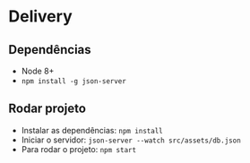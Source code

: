 # Delivery

## Dependências

- Node 8+
- `npm install -g json-server`

## Rodar projeto

- Instalar as dependências: `npm install`
- Iniciar o servidor: `json-server --watch src/assets/db.json`
- Para rodar o projeto: `npm start`
